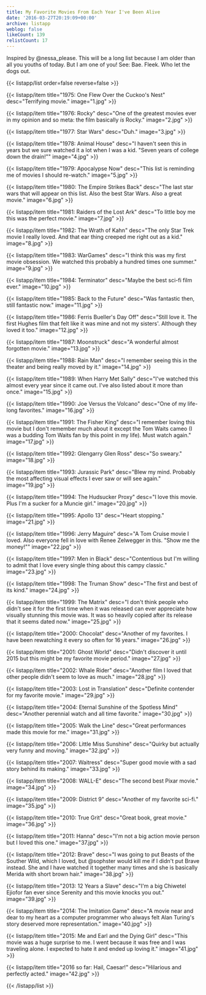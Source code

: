 ```yaml
---
title: My Favorite Movies From Each Year I've Been Alive
date: '2016-03-27T20:19:09+00:00'
archive: listapp
weblog: false
likeCount: 139
relistCount: 17
---
```


Inspired by @nessa_please. This will be a long list because I am older than all you youths of today. But I am one of you! See: Bae. Fleek. Who let the dogs out.

<!--more-->

{{< listapp/list order=false reverse=false >}}

   {{< listapp/item title="1975: One Flew Over the Cuckoo's Nest"
      desc="Terrifying movie."
      image="1.jpg" >}}

   {{< listapp/item title="1976: Rocky"
      desc="One of the greatest movies ever in my opinion and so meta: the film basically *is* Rocky."
      image="2.jpg" >}}

   {{< listapp/item title="1977: Star Wars"
      desc="Duh."
      image="3.jpg" >}}

   {{< listapp/item title="1978: Animal House"
      desc="I haven't seen this in years but we sure watched it a lot when I was a kid. \"Seven years of college down the drain!\""
      image="4.jpg" >}}

   {{< listapp/item title="1979: Apocalypse Now"
      desc="This list is reminding me of movies I should re-watch."
      image="5.jpg" >}}

   {{< listapp/item title="1980: The Empire Strikes Back"
      desc="The last star wars that will appear on this list. Also the best Star Wars. Also a great movie."
      image="6.jpg" >}}

   {{< listapp/item title="1981: Raiders of the Lost Ark"
      desc="To little boy me this was the perfect movie."
      image="7.jpg" >}}

   {{< listapp/item title="1982: The Wrath of Kahn"
      desc="The only Star Trek movie I really loved. And that ear thing creeped me right out as a kid."
      image="8.jpg" >}}

   {{< listapp/item title="1983: WarGames"
      desc="I think this was my first movie obsession. We watched this probably a hundred times one summer."
      image="9.jpg" >}}

   {{< listapp/item title="1984: Terminator"
      desc="Maybe the best sci-fi film ever."
      image="10.jpg" >}}

   {{< listapp/item title="1985: Back to the Future"
      desc="Was fantastic then, still fantastic now."
      image="11.jpg" >}}

   {{< listapp/item title="1986: Ferris Bueller's Day Off"
      desc="Still love it. The first Hughes film that felt like it was mine and not my sisters'. Although they loved it too."
      image="12.jpg" >}}

   {{< listapp/item title="1987: Moonstruck"
      desc="A wonderful almost forgotten movie."
      image="13.jpg" >}}

   {{< listapp/item title="1988: Rain Man"
      desc="I remember seeing this in the theater and being really moved by it."
      image="14.jpg" >}}

   {{< listapp/item title="1989: When Harry Met Sally"
      desc="I've watched this almost every year since it came out. I've also listed about it more than once."
      image="15.jpg" >}}

   {{< listapp/item title="1990: Joe Versus the Volcano"
      desc="One of my life-long favorites."
      image="16.jpg" >}}

   {{< listapp/item title="1991: The Fisher King"
      desc="I remember loving this movie but I don't remember much about it except the Tom Waits cameo (I was a budding Tom Waits fan by this point in my life). Must watch again."
      image="17.jpg" >}}

   {{< listapp/item title="1992: Glengarry Glen Ross"
      desc="So sweary."
      image="18.jpg" >}}

   {{< listapp/item title="1993: Jurassic Park"
      desc="Blew my mind. Probably the most affecting visual effects I ever saw or will see again."
      image="19.jpg" >}}

   {{< listapp/item title="1994: The Hudsucker Proxy"
      desc="I love this movie. Plus I'm a sucker for a Muncie girl."
      image="20.jpg" >}}

   {{< listapp/item title="1995: Apollo 13"
      desc="Heart stopping."
      image="21.jpg" >}}

   {{< listapp/item title="1996: Jerry Maguire"
      desc="A Tom Cruise movie I loved. Also everyone fell in love with Renee Zelwegger in this. \"Show me the money!\""
      image="22.jpg" >}}

   {{< listapp/item title="1997: Men in Black"
      desc="Contentious but I'm willing to admit that I love every single thing about this campy classic."
      image="23.jpg" >}}

   {{< listapp/item title="1998: The Truman Show"
      desc="The first and best of its kind."
      image="24.jpg" >}}

   {{< listapp/item title="1999: The Matrix"
      desc="I don't think people who didn't see it for the first time when it was released can ever appreciate how visually stunning this movie was. It was so heavily copied after its release that it seems dated now."
      image="25.jpg" >}}

   {{< listapp/item title="2000: Chocolat"
      desc="Another of my favorites. I have been rewatching it every so often for 16 years."
      image="26.jpg" >}}

   {{< listapp/item title="2001: Ghost World"
      desc="Didn't discover it until 2015 but this might be my favorite movie period."
      image="27.jpg" >}}

   {{< listapp/item title="2002: Whale Rider"
      desc="Another film I loved that other people didn't seem to love as much."
      image="28.jpg" >}}

   {{< listapp/item title="2003: Lost in Translation"
      desc="Definite contender for my favorite movie."
      image="29.jpg" >}}

   {{< listapp/item title="2004: Eternal Sunshine of the Spotless Mind"
      desc="Another perennial watch and all time favorite."
      image="30.jpg" >}}

   {{< listapp/item title="2005: Walk the Line"
      desc="Great performances made this movie for me."
      image="31.jpg" >}}

   {{< listapp/item title="2006: Little Miss Sunshine"
      desc="Quirky but actually very funny and moving."
      image="32.jpg" >}}

   {{< listapp/item title="2007: Waitress"
      desc="Super good movie with a sad story behind its making."
      image="33.jpg" >}}

   {{< listapp/item title="2008: WALL-E"
      desc="The second best Pixar movie."
      image="34.jpg" >}}

   {{< listapp/item title="2009: District 9"
      desc="Another of my favorite sci-fi."
      image="35.jpg" >}}

   {{< listapp/item title="2010: True Grit"
      desc="Great book, great movie."
      image="36.jpg" >}}

   {{< listapp/item title="2011: Hanna"
      desc="I'm not a big action movie person but I loved this one."
      image="37.jpg" >}}

   {{< listapp/item title="2012: Brave"
      desc="I was going to put Beasts of the Souther Wild, which I loved, but @sophster would kill me if I didn't put Brave instead. She and I have watched it together many times and she is basically Merida with short brown hair."
      image="38.jpg" >}}

   {{< listapp/item title="2013: 12 Years a Slave"
      desc="I'm a big Chiwetel Ejiofor fan ever since Serenity and this movie knocks you out."
      image="39.jpg" >}}

   {{< listapp/item title="2014: The Imitation Game"
      desc="A movie near and dear to my heart as a computer programmer who always felt Alan Turing's story deserved more representation."
      image="40.jpg" >}}

   {{< listapp/item title="2015: Me and Earl and the Dying Girl"
      desc="This movie was a huge surprise to me. I went because it was free and I was traveling alone. I expected to hate it and ended up loving it."
      image="41.jpg" >}}

   {{< listapp/item title="2016 so far: Hail, Caesar!"
      desc="Hilarious and perfectly acted."
      image="42.jpg" >}}

{{< /listapp/list >}}
